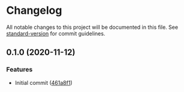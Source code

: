 # Changelog

All notable changes to this project will be documented in this file. See [standard-version](https://github.com/conventional-changelog/standard-version) for commit guidelines.

## 0.1.0 (2020-11-12)


### Features

* Initial commit ([461a8f1](https://github.com/jameschambers/boring-bits-nextjs/commit/461a8f1ec536e5b540c94ebe2f0b0b2807b27ea4))
